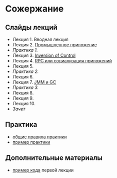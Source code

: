 Сожержание
===

## Слайды лекций
* Лекция 1. Вводная лекция
* Лекция 2. [Промышленное приложение](https://naumen-student.github.io/EnterpriseJavaCourse-s2021/lecture/lecture02.html)
* *Практика 1.*
* Лекция 3. [Inversion of Control](https://naumen-student.github.io/EnterpriseJavaCourse-s2021/lecture/lecture03.html)
* Лекция 4. [RPC или социализация приложений](https://naumen-student.github.io/EnterpriseJavaCourse-s2021/lecture/lecture04.html)
* Лекция 5. 
* *Практика 2.*
* Лекция 6. 
* Лекция 7. [JMM и GC](https://naumen-student.github.io/EnterpriseJavaCourse-s2021/lecture/lecture07.html)
* *Практика 3.*
* Лекция 8. 
* Лекция 9. 
* Лекция 10. 
* *Зачет*


## Практика
- [общие правила практики](doc/practice.md)
- [пример практики](doc/practice_example.md)


## Дополнительные материалы
- [пример кода](additional/rtfdemo) первой лекции
